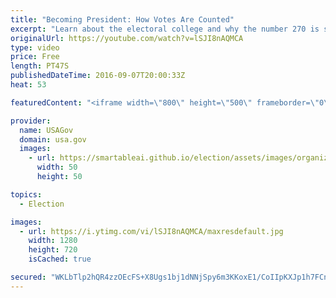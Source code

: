 ```yaml
---
title: "Becoming President: How Votes Are Counted"
excerpt: "Learn about the electoral college and why the number 270 is so important.  President Poster: https://kids.usa.gov/president/index.shtml  Lesson Plan: https://kids.usa.gov/teachers/lesson-plans/government/president/index.shtml"
originalUrl: https://youtube.com/watch?v=lSJI8nAQMCA
type: video
price: Free
length: PT47S
publishedDateTime: 2016-09-07T20:00:33Z
heat: 53

featuredContent: "<iframe width=\"800\" height=\"500\" frameborder=\"0\" src=\"https://www.youtube.com/embed/lSJI8nAQMCA\" allow=\"accelerometer; autoplay; encrypted-media; gyroscope; picture-in-picture\" allowfullscreen></iframe>"

provider:
  name: USAGov
  domain: usa.gov
  images:
    - url: https://smartableai.github.io/election/assets/images/organizations/usa.gov-50x50.jpg
      width: 50
      height: 50

topics:
  - Election

images:
  - url: https://i.ytimg.com/vi/lSJI8nAQMCA/maxresdefault.jpg
    width: 1280
    height: 720
    isCached: true

secured: "WKLbTlp2hQR4zzOEcFS+X8Ugs1bj1dNNjSpy6m3KKoxE1/CoIIpKXJp1h7FCn90sZgI94UX6abTbemxv0Elpswi4uXMnBPC+c+9+y4KqHpdbn7PO1wi2DPEqaV3toIG/iMi7qdiM7Rt/gbmSzRIN5ja6HfXbE4v3/wncVyx5K2o5odlDSseBWZg+RC/hY2YqMh2qgqFqCiO6tf6iNm6frGAqsj4dYuZr21aa/IBapNWBPnOpwY+ZiyoPK5rmWf2B6CAFsLxug8Cjf+3jQCuYhpRMT99CIBzLtCwgB+IehyGAk/3MfmoShcog+M4MVai8Gp52v81ad22fvTDk0BBtNOPbHm6VOFmaOWOSmIaebnR4cM8gonbDHXG5d/B4tgQVBIvPnQjN+3nGMfoRP3WtjFCL/WyEu7jVURhv82HuBg8=;j6iKkhQvQAOln9u5uYXbag=="
---
```


